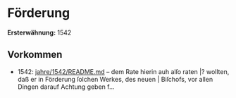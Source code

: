 # Förderung

**Ersterwähnung:** 1542

## Vorkommen
- 1542: [jahre/1542/README.md](../jahre/1542/README.md) – dem Rate hierin auh alſo raten |?
wollten, daß er in Förderung ſolchen Werkes, des neuen |
Biſchofs, vor allen Dingen darauf Achtung geben f...
